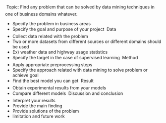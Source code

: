 
 
  Topic: Find any problem that can be solved by data mining techniques in one of business domains whatever.
+ Specify the problem in business areas
+  Specify the goal and purpose of your project
  Data
+  Collect data related with the problem
+  Two or more datasets from different sources or different domains should be used
  + Ex) weather data and highway usage statistics
+  Specify the target in the case of supervised learning
  Method
+  Apply appropriate preprocessing steps
+  Specify the approach related with data mining to solve problem or achieve goal
+  Find the best model you can get
  Result
+  Obtain experimental results from your models
+  Compare different models
  Discussion and conclusion
+  Interpret your results
+  Provide the main finding
+  Provide solutions of the problem
+  limitation and future work
